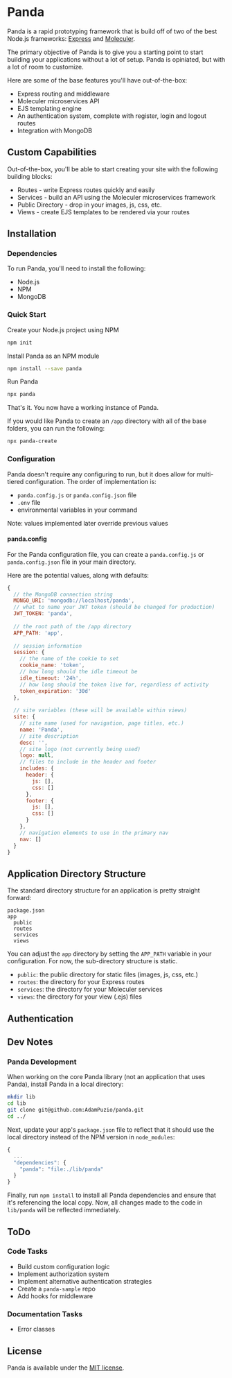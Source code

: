 # Panda

Panda is a rapid prototyping framework that is build off of two of the best Node.js frameworks: [Express](http://expressjs.com) and [Moleculer](https://moleculer.services). 

The primary objective of Panda is to give you a starting point to start building your applications without a lot of setup. Panda is opiniated, but with a lot of room to customize.

Here are some of the base features you'll have out-of-the-box:
* Express routing and middleware
* Moleculer microservices API 
* EJS templating engine
* An authentication system, complete with register, login and logout routes
* Integration with MongoDB

## Custom Capabilities

Out-of-the-box, you'll be able to start creating your site with the following building blocks:
* Routes - write Express routes quickly and easily
* Services - build an API using the Moleculer microservices framework
* Public Directory - drop in your images, js, css, etc.
* Views - create EJS templates to be rendered via your routes

## Installation

### Dependencies

To run Panda, you'll need to install the following:
* Node.js
* NPM
* MongoDB

### Quick Start

Create your Node.js project using NPM
```bash
npm init
```

Install Panda as an NPM module
```bash
npm install --save panda
```

Run Panda
```js
npx panda
```

That's it. You now have a working instance of Panda.

If you would like Panda to create an `/app` directory with all of the base folders, you can run the following:

```bash
npx panda-create
```

### Configuration

Panda doesn't require any configuring to run, but it does allow for multi-tiered configuration. The order of implementation is:
* `panda.config.js` or `panda.config.json` file
* `.env` file
* environmental variables in your command

Note: values implemented later override previous values

#### panda.config

For the Panda configuration file, you can create a `panda.config.js` or `panda.config.json` file in your main directory.

Here are the potential values, along with defaults:

```js
{
  // the MongoDB connection string
  MONGO_URI: 'mongodb://localhost/panda',
  // what to name your JWT token (should be changed for production)
  JWT_TOKEN: 'panda',
  
  // the root path of the /app directory
  APP_PATH: 'app',
  
  // session information
  session: {
    // the name of the cookie to set
    cookie_name: 'token',
    // how long should the idle timeout be
    idle_timeout: '24h',
    // how long should the token live for, regardless of activity
    token_expiration: '30d'
  },
  
  // site variables (these will be available within views)
  site: {
    // site name (used for navigation, page titles, etc.)
    name: 'Panda',
    // site description
    desc: '',
    // site logo (not currently being used)
    logo: null,
    // files to include in the header and footer 
    includes: {
      header: {
        js: [],
        css: []
      },
      footer: {
        js: [],
        css: []
      }
    },
    // navigation elements to use in the primary nav
    nav: []
  }
}
```

## Application Directory Structure

The standard directory structure for an application is pretty straight forward:

```
package.json
app
  public
  routes
  services
  views
```

You can adjust the `app` directory by setting the `APP_PATH` variable in your configuration. For now, the sub-directory structure is static. 

* `public`: the public directory for static files (images, js, css, etc.)
* `routes`: the directory for your Express routes
* `services`: the directory for your Moleculer services
* `views`: the directory for your view (.ejs) files

## Authentication

## Dev Notes

### Panda Development

When working on the core Panda library (not an application that uses Panda), install Panda in a local directory:

```bash
mkdir lib
cd lib
git clone git@github.com:AdamPuzio/panda.git
cd ../
```

Next, update your app's `package.json` file to reflect that it should use the local directory instead of the NPM version in `node_modules`:

```js
{
  ...
  "dependencies": {
    "panda": "file:./lib/panda"
  }
}
```

Finally, run `npm install` to install all Panda dependencies and ensure that it's referencing the local copy. Now, all changes made to the code in `lib/panda` will be reflected immediately. 

## ToDo

### Code Tasks

* Build custom configuration logic
* Implement authorization system
* Implement alternative authentication strategies
* Create a `panda-sample` repo
* Add hooks for middleware

### Documentation Tasks

* Error classes

## License

Panda is available under the [MIT license](https://tldrlegal.com/license/mit-license).
